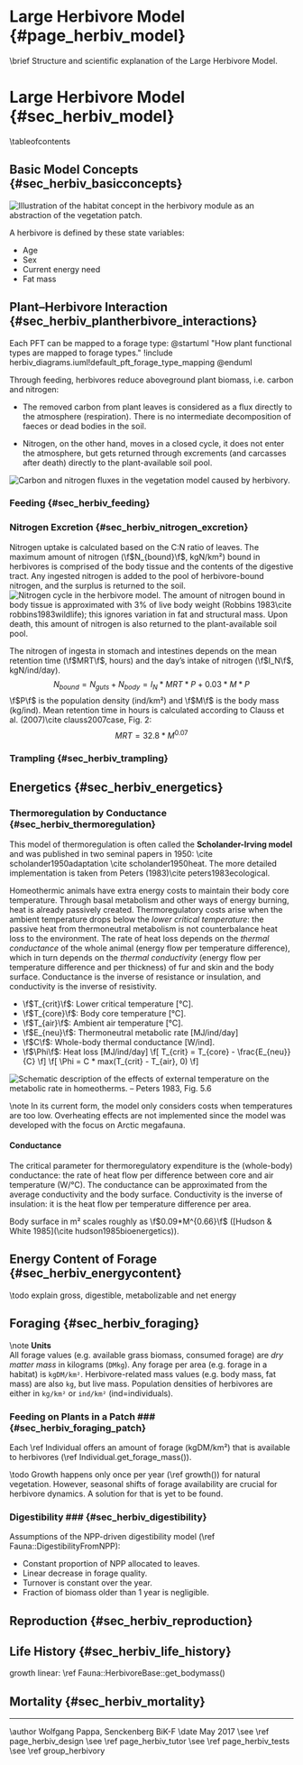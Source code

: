 Large Herbivore Model {#page_herbiv_model}
==========================================
<!-- For doxygen, this is the *page* header -->
\brief Structure and scientific explanation of the Large Herbivore Model.

Large Herbivore Model {#sec_herbiv_model}
==========================================
<!-- For doxygen, this is the *section* header -->
\tableofcontents

<!--TODO:
- Limitations of the model design:
	+ year length of 365 assumed
	+ habitats equal size
	+ After offspring is created no connection to parents 
    -> no lactation, bonding, herding, etc.
-->

Basic Model Concepts {#sec_herbiv_basicconcepts}
------------------------------------------------

![](herbiv_habitatarea.png "Illustration of the habitat concept in the herbivory module as an abstraction of the vegetation patch.")

A herbivore is defined by these state variables:
- Age
- Sex
- Current energy need
- Fat mass

Plant–Herbivore Interaction {#sec_herbiv_plantherbivore_interactions}
---------------------------------------------------------------------

Each PFT can be mapped to a forage type:
@startuml "How plant functional types are mapped to forage types."
	!include herbiv_diagrams.iuml!default_pft_forage_type_mapping
@enduml

Through feeding, herbivores reduce aboveground plant biomass, i.e. carbon and nitrogen:

- The removed carbon from plant leaves is considered as a flux directly to the atmosphere (respiration).
  There is no intermediate decomposition of faeces or dead bodies in the soil.

- Nitrogen, on the other hand, moves in a closed cycle, it does not enter the atmosphere, but gets returned through excrements (and carcasses after death) directly to the plant-available soil pool.

<!-- Digestibility and C:N ratio are not coupled currently -->

![](herbivory_fluxes.png "Carbon and nitrogen fluxes in the vegetation model caused by herbivory.")

### Feeding {#sec_herbiv_feeding}

### Nitrogen Excretion {#sec_herbiv_nitrogen_excretion}

Nitrogen uptake is calculated based on the C:N ratio of leaves.
The maximum amount of nitrogen (\f$N_{bound}\f$, kgN/km²) bound in herbivores is comprised of the body tissue and the contents of the digestive tract.
Any ingested nitrogen is added to the pool of herbivore-bound nitrogen, and the surplus is returned to the soil.
![](herbiv_nitrogen_cycle.svg "Nitrogen cycle in the herbivore model.")
The amount of nitrogen bound in body tissue is approximated with 3% of live body weight (Robbins 1983\cite robbins1983wildlife); this ignores variation in fat and structural mass.
Upon death, this amount of nitrogen is also returned to the plant-available soil pool.

The nitrogen of ingesta in stomach and intestines depends on the mean retention time (\f$MRT\f$, hours) and the day’s intake of nitrogen (\f$I_N\f$, kgN/ind/day).
$$
N_{bound} = N_{guts} + N_{body} = I_N * MRT * P + 0.03 * M * P
$$
\f$P\f$ is the population density (ind/km²) and \f$M\f$ is the body mass (kg/ind).
Mean retention time in hours is calculated according to Clauss et al. (2007)\cite clauss2007case, Fig. 2:
$$
MRT = 32.8 * M^{0.07}
$$

### Trampling {#sec_herbiv_trampling}

Energetics {#sec_herbiv_energetics}
-----------------------------------

### Thermoregulation by Conductance {#sec_herbiv_thermoregulation}

This model of thermoregulation is often called the **Scholander-Irving model** and was published in two seminal papers in 1950: \cite scholander1950adaptation \cite scholander1950heat.
The more detailed implementation is taken from Peters (1983)\cite peters1983ecological.

Homeothermic animals have extra energy costs to maintain their body core temperature.
Through basal metabolism and other ways of energy burning, heat is already passively created.
Thermoregulatory costs arise when the ambient temperature drops below the *lower critical temperature*: the passive heat from thermoneutral metabolism is not counterbalance heat loss to the environment.
The rate of heat loss depends on the *thermal conductance* of the whole animal (energy flow per temperature difference), which in turn depends on the *thermal conductivity* (energy flow per temperature difference and per thickness) of fur and skin and the body surface.
Conductance is the inverse of resistance or insulation, and conductivity is the inverse of resistivity.

- \f$T_{crit}\f$: Lower critical temperature [°C].
- \f$T_{core}\f$: Body core temperature [°C].
- \f$T_{air}\f$: Ambient air temperature [°C].
- \f$E_{neu}\f$: Thermoneutral metabolic rate [MJ/ind/day]
- \f$C\f$: Whole-body thermal conductance [W/ind].
- \f$\Phi\f$: Heat loss [MJ/ind/day]
\f[
  T_{crit} = T_{core} - \frac{E_{neu}}{C}
\f]
\f[
  \Phi = C * max(T_{crit} - T_{air}, 0)
\f]

![](herbiv_thermoregulation.png "Schematic description of the effects of external temperature on the metabolic rate in homeotherms. – Peters 1983, Fig. 5.6")

\note In its current form, the model only considers costs when temperatures are too low.
Overheating effects are not implemented since the model was developed with the focus on Arctic megafauna.

#### Conductance

The critical parameter for thermoregulatory expenditure is the (whole-body) conductance: the rate of heat flow per difference between core and air temperature (W/°C).
The conductance can be approximated from the average conductivity and the body surface.
Conductivity is the inverse of insulation: it is the heat flow per temperature difference per area.

Body surface in m² scales roughly as \f$0.09*M^{0.66}\f$ ([Hudson & White 1985](\cite hudson1985bioenergetics)).


Energy Content of Forage {#sec_herbiv_energycontent}
----------------------------------------------------

\todo explain gross, digestible, metabolizable and net energy

Foraging {#sec_herbiv_foraging}
-------------------------------

\note **Units**<br>All forage values (e.g. available grass biomass,
consumed forage) are *dry matter mass* in kilograms (`DMkg`).
Any forage per area (e.g. forage in a habitat) is `kgDM/km²`.
Herbivore-related mass values (e.g. body mass, fat mass) are also
`kg`, but live mass.
Population densities of herbivores are either in `kg/km²` or `ind/km²` (ind=individuals).

### Feeding on Plants in a Patch ### {#sec_herbiv_foraging_patch}

Each \ref Individual offers an amount of forage (kgDM/km²) that is available to herbivores (\ref Individual.get_forage_mass()).

<!-- TODO: explain some more -->


\todo Growth happens only once per year (\ref growth()) for natural vegetation.
However, seasonal shifts of forage availability are crucial for herbivore
dynamics.
A solution for that is yet to be found.


### Digestibility ### {#sec_herbiv_digestibility}
<!--
Everything: In vitro digestibility
Compare phenology digestibility with NPP-driven digestibility.

-->
Assumptions of the NPP-driven digestibility model (\ref Fauna::DigestibilityFromNPP):
- Constant proportion of NPP allocated to leaves.
- Linear decrease in forage quality.
- Turnover is constant over the year.
- Fraction of biomass older than 1 year is negligible.

Reproduction {#sec_herbiv_reproduction}
---------------------------------------

Life History {#sec_herbiv_life_history}
---------------------------------------

growth linear: \ref Fauna::HerbivoreBase::get_bodymass()

Mortality {#sec_herbiv_mortality}
---------------------------------

------------------------------------------------------------

\author Wolfgang Pappa, Senckenberg BiK-F
\date May 2017
\see \ref page_herbiv_design
\see \ref page_herbiv_tutor
\see \ref page_herbiv_tests
\see \ref group_herbivory
